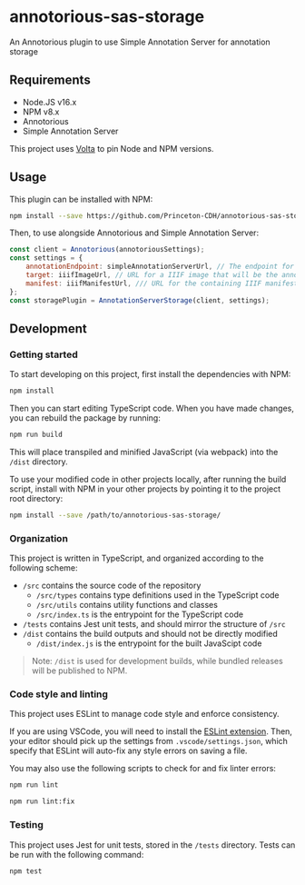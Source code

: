 # annotorious-sas-storage
An Annotorious plugin to use Simple Annotation Server for annotation storage

## Requirements

- Node.JS v16.x
- NPM v8.x
- Annotorious
- Simple Annotation Server

This project uses [Volta](https://volta.sh/) to pin Node and NPM versions.

## Usage

This plugin can be installed with NPM:

```sh
npm install --save https://github.com/Princeton-CDH/annotorious-sas-storage.git
```

Then, to use alongside Annotorious and Simple Annotation Server:

```js
const client = Annotorious(annotoriousSettings);
const settings = {
    annotationEndpoint: simpleAnnotationServerUrl, // The endpoint for your SAS instance
    target: iiifImageUrl, // URL for a IIIF image that will be the annotation target
    manifest: iiifManifestUrl, /// URL for the containing IIIF manifest
};
const storagePlugin = AnnotationServerStorage(client, settings);
```

## Development

### Getting started

To start developing on this project, first install the dependencies with NPM:

```sh
npm install
```

Then you can start editing TypeScript code. When you have made changes, you can rebuild the package by running:

```sh
npm run build
```

This will place transpiled and minified JavaScript (via webpack) into the `/dist` directory.

To use your modified code in other projects locally, after running the build script, install with NPM in your other projects by pointing it to the project root directory:

```sh
npm install --save /path/to/annotorious-sas-storage/
```

### Organization

This project is written in TypeScript, and organized according to the following scheme:

- `/src` contains the source code of the repository
    - `/src/types` contains type definitions used in the TypeScript code
    - `/src/utils` contains utility functions and classes
    - `/src/index.ts` is the entrypoint for the TypeScript code
- `/tests` contains Jest unit tests, and should mirror the structure of `/src`
- `/dist` contains the build outputs and should not be directly modified
    - `/dist/index.js` is the entrypoint for the built JavaScipt code

> Note: `/dist` is used for development builds, while bundled releases will be published to NPM.

### Code style and linting

This project uses ESLint to manage code style and enforce consistency.

If you are using VSCode, you will need to install the [ESLint extension](https://marketplace.visualstudio.com/items?itemName=dbaeumer.vscode-eslint). Then, your editor should pick up the settings from `.vscode/settings.json`, which specify that ESLint will auto-fix any style errors on saving a file.

You may also use the following scripts to check for and fix linter errors:

```sh
npm run lint
```

```sh
npm run lint:fix
```

### Testing

This project uses Jest for unit tests, stored in the `/tests` directory. Tests can be run with the following command:

```sh
npm test
```